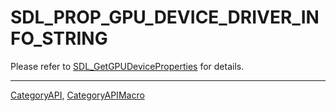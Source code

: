 # SDL_PROP_GPU_DEVICE_DRIVER_INFO_STRING

Please refer to [SDL_GetGPUDeviceProperties](SDL_GetGPUDeviceProperties) for details.

----
[CategoryAPI](CategoryAPI), [CategoryAPIMacro](CategoryAPIMacro)

